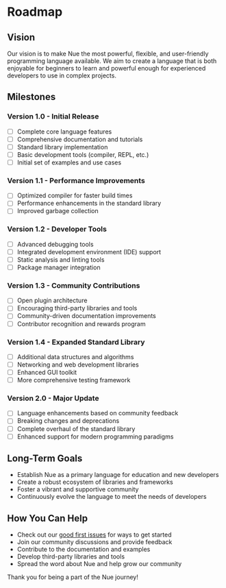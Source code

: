# Roadmap

## Vision

Our vision is to make Nue the most powerful, flexible, and user-friendly programming language available. We aim to create a language that is both enjoyable for beginners to learn and powerful enough for experienced developers to use in complex projects.

## Milestones

### Version 1.0 - Initial Release

- [ ] Complete core language features
- [ ] Comprehensive documentation and tutorials
- [ ] Standard library implementation
- [ ] Basic development tools (compiler, REPL, etc.)
- [ ] Initial set of examples and use cases

### Version 1.1 - Performance Improvements

- [ ] Optimized compiler for faster build times
- [ ] Performance enhancements in the standard library
- [ ] Improved garbage collection

### Version 1.2 - Developer Tools

- [ ] Advanced debugging tools
- [ ] Integrated development environment (IDE) support
- [ ] Static analysis and linting tools
- [ ] Package manager integration

### Version 1.3 - Community Contributions

- [ ] Open plugin architecture
- [ ] Encouraging third-party libraries and tools
- [ ] Community-driven documentation improvements
- [ ] Contributor recognition and rewards program

### Version 1.4 - Expanded Standard Library

- [ ] Additional data structures and algorithms
- [ ] Networking and web development libraries
- [ ] Enhanced GUI toolkit
- [ ] More comprehensive testing framework

### Version 2.0 - Major Update

- [ ] Language enhancements based on community feedback
- [ ] Breaking changes and deprecations
- [ ] Complete overhaul of the standard library
- [ ] Enhanced support for modern programming paradigms

## Long-Term Goals

- Establish Nue as a primary language for education and new developers
- Create a robust ecosystem of libraries and frameworks
- Foster a vibrant and supportive community
- Continuously evolve the language to meet the needs of developers

## How You Can Help

- Check out our [good first issues](https://github.com/Nue-Foundation/Nue-V3/labels/good%20first%20issue) for ways to get started
- Join our community discussions and provide feedback
- Contribute to the documentation and examples
- Develop third-party libraries and tools
- Spread the word about Nue and help grow our community

Thank you for being a part of the Nue journey!
